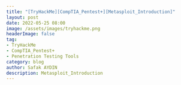 ```yaml
---
title: "[TryHackMe][CompTIA_Pentest+][Metasploit_Introduction]"
layout: post
date: 2022-05-25 08:00
image: /assets/images/tryhackme.png
headerImage: false
tag:
- TryHackMe
- CompTIA_Pentest+
- Penetration Testing Tools
category: blog
author: Safak AYDIN
description: Metasploit_Introduction
---
```

